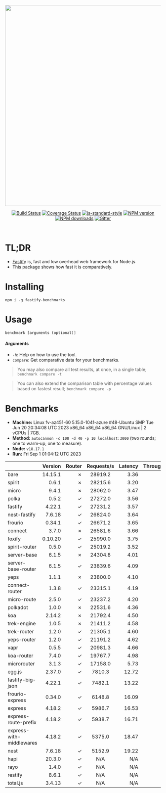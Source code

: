 <div align="center">
<img src="https://github.com/fastify/graphics/raw/master/full-logo.png" width="650" height="auto"/>
</div>

<div align="center">

[![Build Status](https://travis-ci.org/fastify/fastify.svg?branch=master)](https://travis-ci.org/fastify/fastify)
[![Coverage Status](https://coveralls.io/repos/github/fastify/fastify/badge.svg?branch=master)](https://coveralls.io/github/fastify/fastify?branch=master)
[![js-standard-style](https://img.shields.io/badge/code%20style-standard-brightgreen.svg?style=flat)](http://standardjs.com/)
[![NPM version](https://img.shields.io/npm/v/fastify.svg?style=flat)](https://www.npmjs.com/package/fastify)
[![NPM downloads](https://img.shields.io/npm/dm/fastify.svg?style=flat)](https://www.npmjs.com/package/fastify) [![Gitter](https://badges.gitter.im/gitterHQ/gitter.svg)](https://gitter.im/fastify)
</div>
<br />

# TL;DR

* [Fastify](https://github.com/fastify/fastify) is, fast and low overhead web framework for Node.js
* This package shows how fast it is comparatively.

# Installing

```
npm i -g fastify-benchmarks
```

# Usage

```
benchmark [arguments (optional)]
```

#### Arguments

* `-h`: Help on how to use the tool.
* `compare`: Get comparative data for your benchmarks.

> You may also compare all test results, at once, in a single table; `benchmark compare -t`

> You can also extend the comparison table with percentage values based on fastest result; `benchmark compare -p`
# Benchmarks
* __Machine:__ Linux fv-az451-60 5.15.0-1041-azure #48-Ubuntu SMP Tue Jun 20 20:34:08 UTC 2023 x86_64 x86_64 x86_64 GNU/Linux | 2 vCPUs | 7GB.
* __Method:__ `autocannon -c 100 -d 40 -p 10 localhost:3000` (two rounds; one to warm-up, one to measure).
* __Node:__ `v18.17.1`
* __Run:__ Fri Sep  1 01:04:12 UTC 2023

|                          | Version | Router | Requests/s | Latency | Throughput/Mb |
| :--                      | --:     | --:    | :-:        | --:     | --:           |
| bare                     | 14.15.1 | ✗      | 28919.2    | 3.36    | 5.16          |
| spirit                   | 0.6.1   | ✗      | 28215.6    | 3.20    | 5.03          |
| micro                    | 9.4.1   | ✗      | 28062.0    | 3.47    | 5.00          |
| polka                    | 0.5.2   | ✓      | 27272.0    | 3.56    | 4.86          |
| fastify                  | 4.22.1  | ✓      | 27231.2    | 3.57    | 4.88          |
| nest-fastify             | 7.6.18  | ✓      | 26824.0    | 3.64    | 4.50          |
| frourio                  | 0.34.1  | ✓      | 26671.2    | 3.65    | 4.78          |
| connect                  | 3.7.0   | ✗      | 26581.6    | 3.66    | 4.74          |
| foxify                   | 0.10.20 | ✓      | 25990.0    | 3.75    | 4.26          |
| spirit-router            | 0.5.0   | ✓      | 25019.2    | 3.52    | 4.46          |
| server-base              | 6.1.5   | ✗      | 24304.8    | 4.01    | 4.33          |
| server-base-router       | 6.1.5   | ✓      | 23839.6    | 4.09    | 4.25          |
| yeps                     | 1.1.1   | ✗      | 23800.0    | 4.10    | 4.24          |
| connect-router           | 1.3.8   | ✓      | 23315.1    | 4.19    | 4.16          |
| micro-route              | 2.5.0   | ✓      | 23237.2    | 4.20    | 4.14          |
| polkadot                 | 1.0.0   | ✗      | 22531.6    | 4.36    | 4.02          |
| koa                      | 2.14.2  | ✗      | 21792.4    | 4.50    | 3.89          |
| trek-engine              | 1.0.5   | ✗      | 21411.2    | 4.58    | 3.51          |
| trek-router              | 1.2.0   | ✓      | 21305.1    | 4.60    | 3.49          |
| yeps-router              | 1.2.0   | ✓      | 21191.2    | 4.62    | 3.78          |
| vapr                     | 0.5.5   | ✓      | 20981.3    | 4.66    | 3.44          |
| koa-router               | 7.4.0   | ✓      | 19767.7    | 4.98    | 3.53          |
| microrouter              | 3.1.3   | ✓      | 17158.0    | 5.73    | 3.06          |
| egg.js                   | 2.37.0  | ✓      | 7810.3     | 12.72   | 2.75          |
| fastify-big-json         | 4.22.1  | ✓      | 7482.1     | 13.22   | 86.09         |
| frourio-express          | 0.34.0  | ✓      | 6148.8     | 16.09   | 1.10          |
| express                  | 4.18.2  | ✓      | 5986.7     | 16.53   | 1.07          |
| express-route-prefix     | 4.18.2  | ✓      | 5938.7     | 16.71   | 2.20          |
| express-with-middlewares | 4.18.2  | ✓      | 5375.0     | 18.47   | 2.06          |
| nest                     | 7.6.18  | ✓      | 5152.9     | 19.22   | 1.17          |
| hapi                     | 20.3.0  | ✓      | N/A        | N/A     | N/A           |
| rayo                     | 1.4.0   | ✓      | N/A        | N/A     | N/A           |
| restify                  | 8.6.1   | ✓      | N/A        | N/A     | N/A           |
| total.js                 | 3.4.13  | ✓      | N/A        | N/A     | N/A           |
